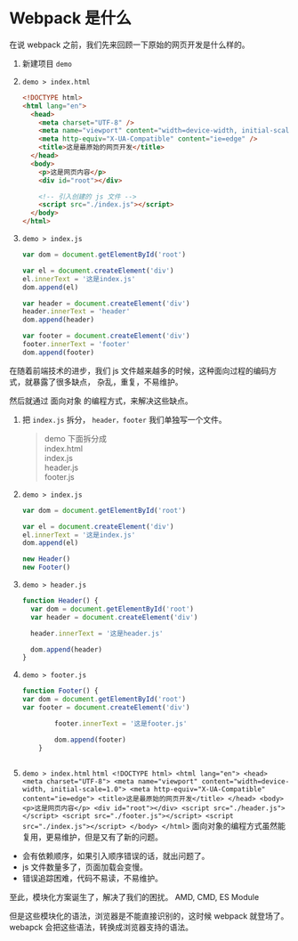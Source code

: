 # Webpack 是什么

在说 webpack 之前，我们先来回顾一下原始的网页开发是什么样的。

1. 新建项目 `demo`
2. `demo > index.html`

   ```html
   <!DOCTYPE html>
   <html lang="en">
     <head>
       <meta charset="UTF-8" />
       <meta name="viewport" content="width=device-width, initial-scale=1.0" />
       <meta http-equiv="X-UA-Compatible" content="ie=edge" />
       <title>这是最原始的网页开发</title>
     </head>
     <body>
       <p>这是网页内容</p>
       <div id="root"></div>

       <!-- 引入创建的 js 文件 -->
       <script src="./index.js"></script>
     </body>
   </html>
   ```

3. `demo > index.js`

   ```js
   var dom = document.getElementById('root')

   var el = document.createElement('div')
   el.innerText = '这是index.js'
   dom.append(el)

   var header = document.createElement('div')
   header.innerText = 'header'
   dom.append(header)

   var footer = document.createElement('div')
   footer.innerText = 'footer'
   dom.append(footer)
   ```

在随着前端技术的进步，我们 js 文件越来越多的时候，这种面向过程的编码方式，就暴露了很多缺点， 杂乱，重复，不易维护。

然后就通过 面向对象 的编程方式，来解决这些缺点。

1.  把 `index.js` 拆分， `header，footer` 我们单独写一个文件。

    > demo 下面拆分成  
    >  index.html  
    >  index.js  
    >  header.js  
    >  footer.js

2.  `demo > index.js`

    ```js
    var dom = document.getElementById('root')

    var el = document.createElement('div')
    el.innerText = '这是index.js'
    dom.append(el)

    new Header()
    new Footer()
    ```

3.  `demo > header.js`

    ```js
    function Header() {
      var dom = document.getElementById('root')
      var header = document.createElement('div')

      header.innerText = '这是header.js'

      dom.append(header)
    }
    ```

4.  `demo > footer.js`
    ```js
    function Footer() {
    var dom = document.getElementById('root')
    var footer = document.createElement('div')

        	footer.innerText = '这是footer.js'

        	dom.append(footer)
        }

    ```

    ```

5.  `demo > index.html`
    `html <!DOCTYPE html> <html lang="en"> <head> <meta charset="UTF-8"> <meta name="viewport" content="width=device-width, initial-scale=1.0"> <meta http-equiv="X-UA-Compatible" content="ie=edge"> <title>这是最原始的网页开发</title> </head> <body> <p>这是网页内容</p> <div id="root"></div> <script src="./header.js"></script> <script src="./footer.js"></script> <script src="./index.js"></script> </body> </html>`
    面向对象的编程方式虽然能复用，更易维护，但是又有了新的问题。

- 会有依赖顺序，如果引入顺序错误的话，就出问题了。
- js 文件数量多了，页面加载会变慢。
- 错误追踪困难，代码不易读，不易维护。

至此，模块化方案诞生了，解决了我们的困扰。
AMD, CMD, ES Module

但是这些模块化的语法，浏览器是不能直接识别的，这时候 webpack 就登场了。
webapck 会把这些语法，转换成浏览器支持的语法。
